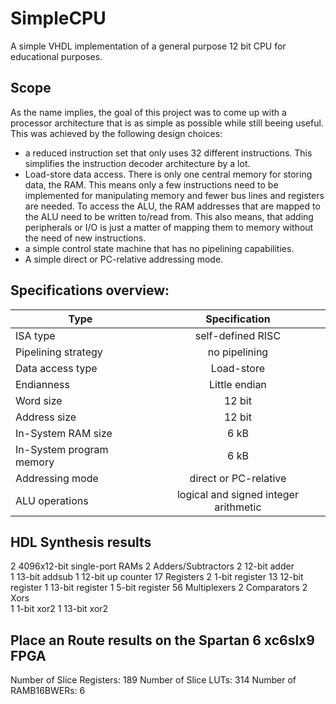 # SimpleCPU
A simple VHDL implementation of a general purpose 12 bit CPU for educational purposes. 

## Scope
As the name implies, the goal of this project was to come up with a processor architecture that is as
simple as possible while still beeing useful. This was achieved by the following design choices:
- a reduced instruction set that only uses 32 different instructions. This simplifies the instruction decoder architecture by a lot.
- Load-store data access. There is only one central memory for storing data, the RAM. 
  This means only a few instructions need to be implemented for manipulating memory and fewer bus lines and registers are needed.
  To access the ALU, the RAM addresses that are mapped to the ALU need to be written to/read from.
  This also means, that adding peripherals or I/O is just a matter of mapping them to memory without the need of new instructions.
- a simple control state machine that has no pipelining capabilities.
- A simple direct or PC-relative addressing mode.

## Specifications overview:
| Type        | Specification           | 
| ------------- |:-------------:| 
| ISA type      | self-defined RISC | 
| Pipelining strategy     | no pipelining      | 
| Data access type      | Load-store      |
| Endianness      | Little endian      | 
| Word size | 12 bit      |
|Address size | 12 bit      |
| In-System RAM size | 6 kB       |
| In-System program memory | 6 kB      |
| Addressing mode | direct or PC-relative      |
| ALU operations | logical and signed integer arithmetic      |

## HDL Synthesis results
2  4096x12-bit single-port RAMs
2  Adders/Subtractors
   2  12-bit adder    
   1  13-bit addsub
1  12-bit up counter
17 Registers
   2  1-bit register
   13 12-bit register
   1  13-bit register
   1  5-bit register
56 Multiplexers 
2  Comparators 
2  Xors    
   1 1-bit xor2
   1 13-bit xor2

## Place an Route results on the Spartan 6 xc6slx9 FPGA
Number of Slice Registers: 189
Number of Slice LUTs:      314
Number of RAMB16BWERs:     6

